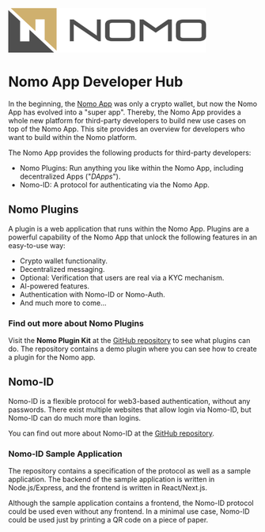 <link rel="icon" href="favicon.ico" type="favicon.ico">

<img src="nomo-logo-square.jpg" width="400" height="90">

# Nomo App Developer Hub

In the beginning, the [Nomo App](https://nomo.app) was only a crypto wallet, but now the Nomo App has evolved into a "super app".
Thereby, the Nomo App provides a whole new platform for third-party developers to build new use cases on top of the Nomo App.
This site provides an overview for developers who want to build within the Nomo platform.

The Nomo App provides the following products for third-party developers:

- Nomo Plugins: Run anything you like within the Nomo App, including decentralized Apps ("_DApps_").
- Nomo-ID: A protocol for authenticating via the Nomo App.

## Nomo Plugins

A plugin is a web application that runs within the Nomo App.
Plugins are a powerful capability of the Nomo App that unlock the following features in an easy-to-use way:

- Crypto wallet functionality.
- Decentralized messaging.
- Optional: Verification that users are real via a KYC mechanism.
- AI-powered features.
- Authentication with Nomo-ID or Nomo-Auth.
- And much more to come...

### Find out more about Nomo Plugins

Visit the **Nomo Plugin Kit** at the [GitHub repository](https://github.com/nomo-app/nomo-plugin-kit) to see what plugins can do.
The repository contains a demo plugin where you can see how to create a plugin for the Nomo app.

## Nomo-ID

Nomo-ID is a flexible protocol for web3-based authentication, without any passwords.
There exist multiple websites that allow login via Nomo-ID, but Nomo-ID can do much more than logins.

You can find out more about Nomo-ID at the [GitHub repository](https://github.com/nomo-app/nomo-id).

### Nomo-ID Sample Application

The repository contains a specification of the protocol as well as a sample application.
The backend of the sample application is written in Node.js/Express, and the frontend is written in React/Next.js.

Although the sample application contains a frontend, the Nomo-ID protocol could be used even without any frontend.
In a minimal use case, Nomo-ID could be used just by printing a QR code on a piece of paper.
